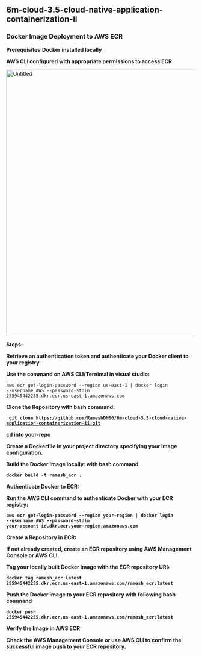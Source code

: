 ## 6m-cloud-3.5-cloud-native-application-containerization-ii

### Docker Image Deployment to AWS ECR 

<b>Prerequisites:Docker installed locally </b>

<b>AWS CLI configured with appropriate permissions to access ECR.</b>

<img width="707" alt="Untitled" src="https://github.com/RameshDM86/6m-cloud-3.5-cloud-native-application-containerization-ii/assets/137069406/17f03905-5e2d-449d-95a0-7e5f4ea66a99">

<b>Steps:</b>

<b>Retrieve an authentication token and authenticate your Docker client to your registry.</b>

<b>Use the command on AWS CLI/Ternimal in visual studio:</b>

<code>aws ecr get-login-password --region us-east-1 | docker login --username AWS --password-stdin 255945442255.dkr.ecr.us-east-1.amazonaws.com</code>

<b>Clone the Repository with bash command:</b> 

<b><code> git clone <url>https://github.com/RameshDM86/6m-cloud-3.5-cloud-native-application-containerization-ii.git</url></code></b>

<b> cd into your-repo </b>

<b> Create a Dockerfile in your project directory specifying your image configuration. 

<b> Build the Docker image locally: with bash command </b>

<code>docker build -t ramesh_ecr .</code> 

<b> Authenticate Docker to ECR: </b>

<b>Run the AWS CLI command to authenticate Docker with your ECR registry: </b>

<code>aws ecr get-login-password --region your-region | docker login --username AWS --password-stdin your-account-id.dkr.ecr.your-region.amazonaws.com</code>

<b>Create a Repository in ECR:</b> 

<b>If not already created, create an ECR repository using AWS Management Console or AWS CLI.</b>

<b>Tag your locally built Docker image with the ECR repository URI:</b>

<code>docker tag ramesh_ecr:latest 255945442255.dkr.ecr.us-east-1.amazonaws.com/ramesh_ecr:latest </code>

<b>Push the Docker image to your ECR repository with following bash command</b>

<code>docker push 255945442255.dkr.ecr.us-east-1.amazonaws.com/ramesh_ecr:latest</code>

<b>Verify the Image in AWS ECR:</b>

<b>Check the AWS Management Console or use AWS CLI to confirm the successful image push to your ECR repository.</b>

